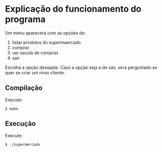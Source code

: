 # Explicação do funcionamento do programa

Um menu aparecerá com as opções de:
1. listar produtos do supermaercado  
2. comprar  
3. ver sacola de compras  
0. sair

Escolha a opção desejada.
Caso a opção seja a de sair, será perguntado se quer se criar um novo cliente.

## Compilação

Execute:  
```
$ make
```

## Execução
Execute:  
```
$ ./supermercado
```
